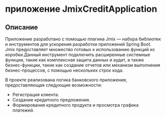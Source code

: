 #  приложение JmixCreditApplication
## Описание 
Приложение разработано с помощью плагина Jmix — набора библиотек и инструментов для ускорения разработки приложений Spring Boot. 
Jmix предоставляет множество готовых к использованию функций из коробки.Данный инструмент
подключить расширенные системные функции, такие как комплексная защита данных и аудит, а также бизнес-функции, 
такие как создание отчетов или механизм выполнения бизнес-процессов, с помощью нескольких строк кода.

В проекте реализована логика банковского приложения, предоставляющая следующие возможности:
* Регистрация  клиента.
* Создание кредитного предложения.
* Формирования кредитного продукта и просмотра графика платежей.
